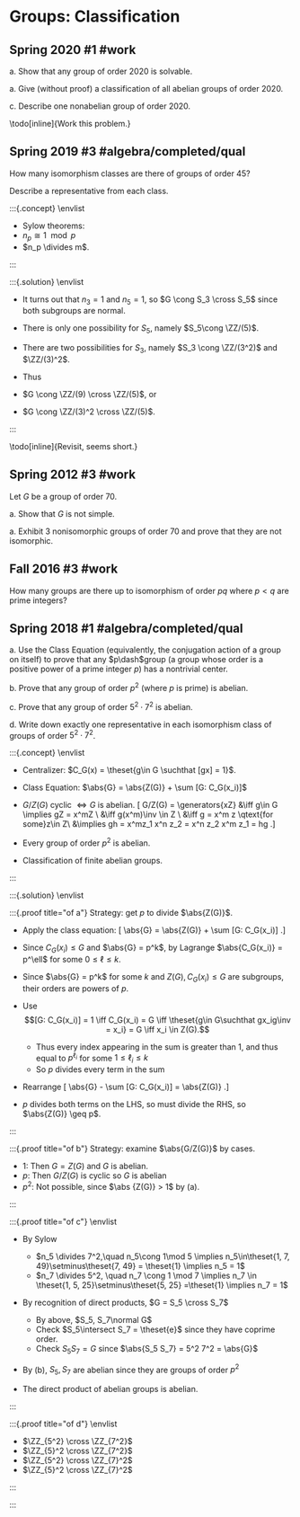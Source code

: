 # Groups: Classification

## Spring 2020 #1 #work

a.
Show that any group of order 2020 is solvable.

a.
Give (without proof) a classification of all abelian groups of order 2020.

c.
Describe one nonabelian group of order 2020.

\todo[inline]{Work this problem.}

## Spring 2019 #3 #algebra/completed/qual
How many isomorphism classes are there of groups of order 45?

Describe a representative from each class.

:::{.concept}
\envlist

- Sylow theorems:
- $n_p \cong 1 \mod p$
- $n_p \divides m$.

:::

:::{.solution}
\envlist

- It turns out that $n_3 = 1$ and $n_5 = 1$, so $G \cong S_3 \cross S_5$ since both subgroups are normal.

- There is only one possibility for $S_5$, namely $S_5\cong \ZZ/(5)$.

- There are two possibilities for $S_3$, namely $S_3 \cong \ZZ/(3^2)$ and $\ZZ/(3)^2$.

- Thus

- $G \cong \ZZ/(9) \cross \ZZ/(5)$, or
- $G \cong \ZZ/(3)^2 \cross \ZZ/(5)$.

:::

\todo[inline]{Revisit, seems short.}

## Spring 2012 #3 #work
Let $G$ be a group of order 70.

a.
Show that $G$ is not simple.

a.
Exhibit 3 nonisomorphic groups of order 70 and prove that they are not isomorphic.

## Fall 2016 #3 #work
How many groups are there up to isomorphism of order $pq$ where $p<q$ are prime integers?

## Spring 2018 #1 #algebra/completed/qual

a.
Use the Class Equation (equivalently, the conjugation action of a group on itself) to prove that any $p\dash$group (a group whose order is a positive power of a prime integer $p$) has a nontrivial center.

b.
Prove that any group of order $p^2$ (where $p$ is prime) is abelian.

c.
Prove that any group of order $5^2 \cdot 7^2$ is abelian.

d.
Write down exactly one representative in each isomorphism class of groups of order $5^2 \cdot 7^2$.

:::{.concept}
\envlist

- Centralizer: $C_G(x) = \theset{g\in G \suchthat [gx] = 1}$.
- Class Equation: $\abs{G} = \abs{Z(G)} + \sum [G: C_G(x_i)]$
- $G/Z(G)$ cyclic $\iff G$ is abelian.
  \[
  G/Z(G) = \generators{xZ} 
  &\iff g\in G \implies gZ = x^mZ \\
  &\iff g(x^m)\inv \in Z \\
  &\iff g = x^m z \qtext{for some}z\in Z\\
  &\implies gh = x^mz_1 x^n z_2 = x^n z_2 x^m z_1 = hg
  .\]

- Every group of order $p^2$ is abelian.
- Classification of finite abelian groups.

:::

:::{.solution}
\envlist

:::{.proof title="of a"}
Strategy: get $p$ to divide $\abs{Z(G)}$.

- Apply the class equation:
\[
\abs{G} = \abs{Z(G)} + \sum [G: C_G(x_i)]
.\]

- Since $C_G(x_i) \leq G$ and $\abs{G} = p^k$, by Lagrange $\abs{C_G(x_i)} = p^\ell$ for some $0\leq \ell \leq k$.
- Since $\abs{G} = p^k$ for some $k$ and $Z(G), C_G(x_i) \leq G$ are subgroups, their orders are powers of $p$.
- Use $$[G: C_G(x_i)] = 1 \iff C_G(x_i) = G \iff \theset{g\in G\suchthat gx_ig\inv = x_i} = G \iff x_i \in Z(G).$$
  - Thus every index appearing in the sum is greater than 1, and thus equal to $p^{\ell_i}$ for some $1\leq \ell_i \leq k$
  - So $p$ divides every term in the sum

- Rearrange 
\[
\abs{G} -  \sum [G: C_G(x_i)]
= \abs{Z(G)} 
.\]

- $p$ divides both terms on the LHS, so must divide the RHS, so $\abs{Z(G)} \geq p$.


:::

:::{.proof title="of b"}
Strategy: examine $\abs{G/Z(G)}$ by cases.

- $1$: Then $G = Z(G)$ and $G$ is abelian.
- $p$: Then $G/Z(G)$ is cyclic so $G$ is abelian
- $p^2$: Not possible, since $\abs {Z(G)} > 1$ by (a).

:::

:::{.proof title="of c"}
\envlist 

- By Sylow

  - $n_5 \divides 7^2,\quad n_5\cong 1\mod 5 \implies n_5\in\theset{1, 7, 49}\setminus\theset{7, 49} = \theset{1} \implies n_5 = 1$
  - $n_7 \divides 5^2, \quad n_7 \cong 1 \mod 7 \implies n_7 \in \theset{1, 5, 25}\setminus\theset{5, 25} =\theset{1} \implies n_7 = 1$

- By recognition of direct products, $G = S_5 \cross S_7$
  - By above, $S_5, S_7\normal G$
  - Check $S_5\intersect S_7 = \theset{e}$ since they have coprime order.
  - Check $S_5S_7 = G$ since $\abs{S_5 S_7} = 5^2 7^2 = \abs{G}$

- By (b), $S_5, S_7$ are abelian since they are groups of order $p^2$
- The direct product of abelian groups is abelian.

:::

:::{.proof title="of d"}
\envlist

- $\ZZ_{5^2} \cross \ZZ_{7^2}$
- $\ZZ_{5}^2 \cross \ZZ_{7^2}$
- $\ZZ_{5^2} \cross \ZZ_{7}^2$
- $\ZZ_{5}^2 \cross \ZZ_{7}^2$

:::

:::


